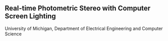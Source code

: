 ## Real-time Photometric Stereo with Computer Screen Lighting
University of Michigan, Department of Electrical Engineering and Computer Science

